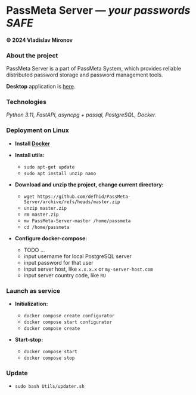 # PassMeta Server — *your passwords SAFE*
#### © 2024 Vladislav Mironov


### About the project
PassMeta Server is a part of PassMeta System, which provides reliable
<br>
distributed password storage and password management tools.

**Desktop** application is [here](https://github.com/defhid/PassMeta-DesktopApp).


### Technologies
*Python 3.11, FastAPI, asyncpg + passql, PostgreSQL, Docker.*


### Deployment on Linux

+ **Install [Docker](https://docs.docker.com/engine/install/ubuntu)**


+ **Install utils:**
  - `sudo apt-get update`
  - `sudo apt install unzip nano`


+ **Download and unzip the project, change current directory:**
  - `wget https://github.com/defhid/PassMeta-Server/archive/refs/heads/master.zip`
  - `unzip master.zip`
  - `rm master.zip`
  - `mv PassMeta-Server-master /home/passmeta`
  - `cd /home/passmeta`


+ **Configure docker-compose:**
  - TODO ...
  - input username for local PostgreSQL server
  - input password for that user
  - input server host, like `x.x.x.x` or `my-server-host.com`
  - input server country code, like `RU`


### Launch as service

+ **Initialization:**
  - `docker compose create configurator`
  - `docker compose start configurator`
  - `docker compose create`


+ **Start-stop:**
  - `docker compose start`
  - `docker compose stop`


### Update
+ `sudo bash Utils/updater.sh`
